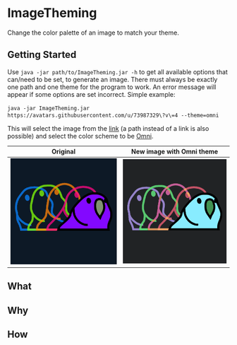 # ImageTheming

Change the color palette of an image to match your theme.

## Getting Started

Use `java -jar path/to/ImageTheming.jar -h` to get all available options that can/need to be set, to generate an image.
There must always be exactly one path and one theme for the program to work. An error message will appear if some 
options are set incorrect. Simple example:  
```shell
java -jar ImageTheming.jar https://avatars.githubusercontent.com/u/73987329\?v\=4 --theme=omni
```
This will select the image from the [link](https://avatars.githubusercontent.com/u/73987329\?v\=4) (a path instead of a 
link is also possible) and select the color scheme to be 
[Omni](https://raw.githubusercontent.com/Mayccoll/Gogh/master/themes/omni.sh). 

Original | New image with Omni theme
--- | ---
![original image](resources/avatars.githubusercontent.com-original.png) | ![new image](resources/avatars.githubusercontent.com-omni.png)


## What

## Why

## How